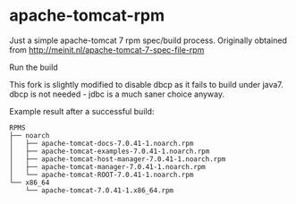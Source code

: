 apache-tomcat-rpm
=================

Just a simple apache-tomcat 7 rpm spec/build process.  Originally obtained
from http://meinit.nl/apache-tomcat-7-spec-file-rpm

Run the build

This fork is slightly modified to disable dbcp as it fails to build under java7.
dbcp is not needed - jdbc is a much saner choice anyway.

Example result after a successful build:

    RPMS
    ├── noarch
    │   ├── apache-tomcat-docs-7.0.41-1.noarch.rpm
    │   ├── apache-tomcat-examples-7.0.41-1.noarch.rpm
    │   ├── apache-tomcat-host-manager-7.0.41-1.noarch.rpm
    │   ├── apache-tomcat-manager-7.0.41-1.noarch.rpm
    │   └── apache-tomcat-ROOT-7.0.41-1.noarch.rpm
    └── x86_64
        └── apache-tomcat-7.0.41-1.x86_64.rpm

